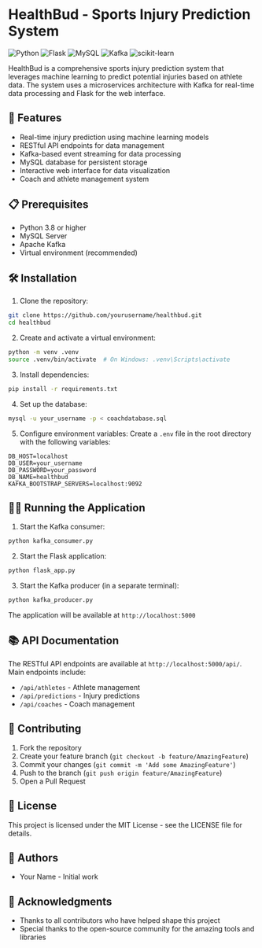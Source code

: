 # HealthBud - Sports Injury Prediction System

![Python](https://img.shields.io/badge/Python-3.8%2B-blue)
![Flask](https://img.shields.io/badge/Flask-2.0.1-lightgrey)
![MySQL](https://img.shields.io/badge/MySQL-8.0-blue)
![Kafka](https://img.shields.io/badge/Kafka-1.8.2-orange)
![scikit-learn](https://img.shields.io/badge/scikit--learn-0.24.2-green)

HealthBud is a comprehensive sports injury prediction system that leverages machine learning to predict potential injuries based on athlete data. The system uses a microservices architecture with Kafka for real-time data processing and Flask for the web interface.

## 🚀 Features

- Real-time injury prediction using machine learning models
- RESTful API endpoints for data management
- Kafka-based event streaming for data processing
- MySQL database for persistent storage
- Interactive web interface for data visualization
- Coach and athlete management system

## 📋 Prerequisites

- Python 3.8 or higher
- MySQL Server
- Apache Kafka
- Virtual environment (recommended)

## 🛠️ Installation

1. Clone the repository:
```bash
git clone https://github.com/yourusername/healthbud.git
cd healthbud
```

2. Create and activate a virtual environment:
```bash
python -m venv .venv
source .venv/bin/activate  # On Windows: .venv\Scripts\activate
```

3. Install dependencies:
```bash
pip install -r requirements.txt
```

4. Set up the database:
```bash
mysql -u your_username -p < coachdatabase.sql
```

5. Configure environment variables:
Create a `.env` file in the root directory with the following variables:
```
DB_HOST=localhost
DB_USER=your_username
DB_PASSWORD=your_password
DB_NAME=healthbud
KAFKA_BOOTSTRAP_SERVERS=localhost:9092
```

## 🏃‍♂️ Running the Application

1. Start the Kafka consumer:
```bash
python kafka_consumer.py
```

2. Start the Flask application:
```bash
python flask_app.py
```

3. Start the Kafka producer (in a separate terminal):
```bash
python kafka_producer.py
```

The application will be available at `http://localhost:5000`

## 📚 API Documentation

The RESTful API endpoints are available at `http://localhost:5000/api/`. Main endpoints include:

- `/api/athletes` - Athlete management
- `/api/predictions` - Injury predictions
- `/api/coaches` - Coach management

## 🤝 Contributing

1. Fork the repository
2. Create your feature branch (`git checkout -b feature/AmazingFeature`)
3. Commit your changes (`git commit -m 'Add some AmazingFeature'`)
4. Push to the branch (`git push origin feature/AmazingFeature`)
5. Open a Pull Request

## 📝 License

This project is licensed under the MIT License - see the LICENSE file for details.

## 👥 Authors

- Your Name - Initial work

## 🙏 Acknowledgments

- Thanks to all contributors who have helped shape this project
- Special thanks to the open-source community for the amazing tools and libraries
